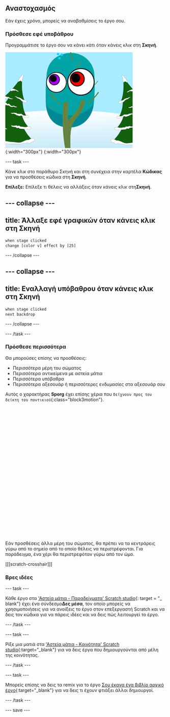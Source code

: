 ## Αναστοχασμός

Εάν έχεις χρόνο, μπορείς να αναβαθμίσεις το έργο σου.

### Πρόσθεσε εφέ υποβάθρου

Προγραμμάτισε το έργο σου να κάνει κάτι όταν κάνεις κλικ στη **Σκηνή**.

![Η σκηνή με γραφικά εφέ.](images/stage-effects.png){:width="300px"}
{:width="300px"}

--- task ---

Κάνε κλικ στο παράθυρο Σκηνή και στη συνέχεια στην καρτέλα **Κώδικας** για να προσθέσεις κώδικα στη **Σκηνή**.

**Επίλεξε:** Επίλεξε τι θέλεις να αλλάξεις όταν κάνεις κλικ στη**Σκηνή**.

--- collapse ---
---
title: Άλλαξε εφέ γραφικών όταν κάνεις κλικ στη Σκηνή
---

```blocks3
when stage clicked
change [color v] effect by [25]
```

--- /collapse ---

--- collapse ---
---
title: Εναλλαγή υπόβαθρου όταν κάνεις κλικ στη Σκηνή
---

```blocks3
when stage clicked
next backdrop
```

--- /collapse ---

--- /task ---

### Πρόσθεσε περισσότερα

Θα μπορούσες επίσης να προσθέσεις:
- Περισσότερα μέρη του σώματος
- Περισσότερα αντικείμενα με αστεία μάτια
- Περισσότερα υπόβαθρα
- Περισσότερα αξεσουάρ ή περισσότερες ενδυμασίες στα αξεσουάρ σου

Αυτός ο χαρακτήρας **Sporg** έχει επίσης χέρια που `δείχνουν προς τον δείκτη του ποντικιού`{:class="block3motion"}.
<div class="scratch-preview" style="margin-left: 15px;">
  <iframe allowtransparency="true" width="485" height="402" src="" frameborder="0"></iframe>
</div>

Εάν προσθέσεις άλλα μέρη του σώματος, θα πρέπει να τα κεντράρεις γύρω από το σημείο από το οποίο θέλεις να περιστρέφονται. Για παράδειγμα, ένα χέρι θα περιστρεφόταν γύρω από τον ώμο.

[[[scratch-crosshair]]]

### Βρες ιδέες

--- task ---

Κάθε έργο στα ['Αστεία μάτια - Παραδείγματα' Scratch studio](https://scratch.mit.edu/studios/29029028){: target = "_ blank"} έχει ένα σύνδεσμο**Δες μέσα**, τον οποίο μπορείς να χρησιμοποιήσεις για να ανοίξεις το έργο στον επεξεργαστή Scratch και να δεις τον κώδικα για να πάρεις ιδέες και να δεις πώς λειτουργεί το έργο.

--- /task ---

--- task ---

Ρίξε μια ματιά στα ['Αστεία μάτια - Κοινότητα' Scratch studio](https://scratch.mit.edu/studios/29120534){:target="_blank"} για να δεις έργα που δημιουργούνται από μέλη της κοινότητας.

--- /task ---

--- task ---

Μπορείς επίσης να δεις τα remix για το έργο [Σου έκανα ένα βιβλίο αρχικό έργο](https://scratch.mit.edu/projects/582221984/remixes){:target="_blank"} για να δεις τι έχουν φτιάξει άλλοι δημιουργοί.

--- /task ---

--- save ---
